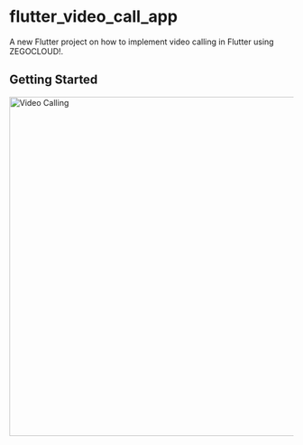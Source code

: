# flutter_video_call_app

A new Flutter project on how to implement video calling in Flutter using ZEGOCLOUD!.

## Getting Started

<img src="https://github.com/user-attachments/assets/f6ff4e3e-84aa-47dc-b7c1-25582fe791f2" height="600" alt="Video Calling">
